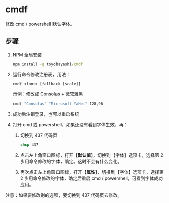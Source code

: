 # cmdf

修改 cmd / powershell 默认字体。

## 步骤

1. NPM 全局安装

    ``` bat
    npm install -g toyobayashi/cmdf
    ```

2. 运行命令修改注册表，用法：

    ```
    cmdf <font> [fallback [scale]]
    ```

   示例：修改成 Consolas + 微软雅黑

    ``` bat
    cmdf "Consolas" "Microsoft YaHei" 128,96
    ```

3. 成功后注销登录，也可以重启系统

4. 打开 cmd 或 powershell，如果还没有看到字体生效，再：

    1. 切换到 437 代码页

        ``` bat
        chcp 437
        ```

    2. 点击左上角窗口图标，打开【**默认值**】，切换到【字体】选项卡，选择第 2 步用命令修改的字体，确定。这时不会有什么变化。

    3. 再次点击左上角窗口图标，打开【**属性**】，切换到【字体】选项卡，选择第 2 步用命令修改的字体，确定后重启 cmd / powershell，可看到字体成功应用。

注意：如果要修改别的选项，要切换到 437 代码页去修改。
